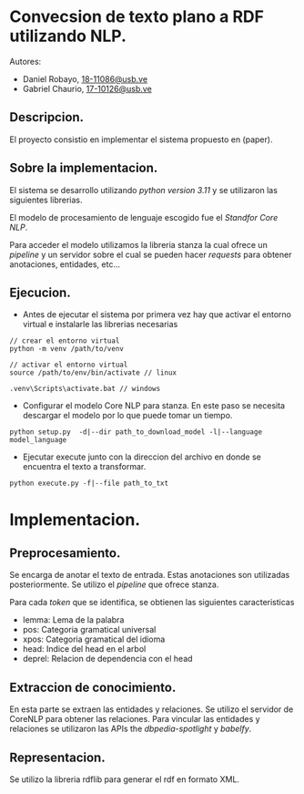 # Convecsion de texto plano a RDF utilizando NLP.

Autores:
- Daniel Robayo, 18-11086@usb.ve
- Gabriel Chaurio, 17-10126@usb.ve
## Descripcion.
El proyecto consistio en implementar el sistema propuesto en (paper).

## Sobre la implementacion.

El sistema se desarrollo utilizando *python version 3.11* y se utilizaron las siguientes librerias.

El modelo de procesamiento de lenguaje escogido fue el *Standfor Core NLP*.

Para acceder el modelo utilizamos la libreria stanza la cual ofrece un *pipeline* y un servidor sobre el cual se pueden hacer *requests* para obtener anotaciones, entidades, etc...

## Ejecucion.

- Antes de ejecutar el sistema por primera vez hay que activar el entorno virtual e instalarle las librerias necesarias 
```
// crear el entorno virtual
python -m venv /path/to/venv

// activar el entorno virtual
source /path/to/env/bin/activate // linux

.venv\Scripts\activate.bat // windows
```

- Configurar el modelo Core NLP para stanza. En este paso se necesita descargar el modelo por lo que puede tomar un tiempo.
```
python setup.py  -d|--dir path_to_download_model -l|--language model_language
```

- Ejecutar execute junto con la direccion del archivo en donde se encuentra el texto a transformar.
```
python execute.py -f|--file path_to_txt
```

# Implementacion.
## Preprocesamiento.
Se encarga de anotar el texto de entrada. Estas anotaciones son utilizadas posteriormente. Se utilizo el *pipeline* que ofrece stanza.

Para cada *token* que se identifica, se obtienen las siguientes caracteristicas

- lemma: Lema de la palabra
- pos: Categoria gramatical universal  
- xpos: Categoria gramatical del idioma 
- head: Indice del head en el arbol
- deprel: Relacion de dependencia con el head

## Extraccion de conocimiento.
En esta parte se extraen las entidades y relaciones. Se utilizo el servidor de CoreNLP para obtener las relaciones. Para vincular las entidades y relaciones se utilizaron las APIs the *dbpedia-spotlight* y *babelfy*. 

## Representacion.
Se utilizo la libreria rdflib para generar el rdf en formato XML.
